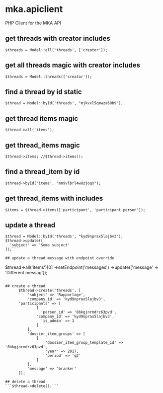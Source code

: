 # mka.apiclient
PHP Client for the MKA API

## get threads with creator includes
```$threads = Model::all('threads', ['creator']);```

## get all threads magic with creator includes
```$threads = Model::threads(['creator']);```

## find a thread by id static
```$thread = Model::byId('threads', "mjkvxl5qmwza68b9");```

## get thread items magic
```$thread->all('items');```

## get thread_items magic
```$thread->items; //$thread->items();```

## find a thread_item by id
```$thread->byId('items', "mn9vlbrl4w8zjoqx");```

## get thread_items with includes
```$items = $thread->items(['participant', 'participant.person']);```

## update a thread
```
$thread = Model::byId('threads', "kyd9nprax5lajbv3");
$thread->update([
  'subject' => 'Some subject'
]);```

## update a thread message with endpoint override
```
$thread->all('items')[0]
  ->setEndpoint('messages')
  ->update(['message' => 'Different messag']);
  ```
    
## create a thread
		$thread->create('threads', [
			'subject' => 'Rapportage',
			'company_id' => 'kyd9nprax5lajbv3',
	    'participants' => [
		 		[
				  'person_id' => '8bkgjnrmdrz63pvd',
			    'company_id' => 'kyd9nprax5lajbv3',
				  'is_admin' => 1
				]
			],
			'dossier_item_groups' => [
				[
					'dossier_item_group_template_id' => '8bkgjnrmdrz63pvd',
					'year' => 2017,
					'period' => 'q2'
				]
			],
			'message' => 'branker'
		]);

## delete a thread
```$thread->delete();```
